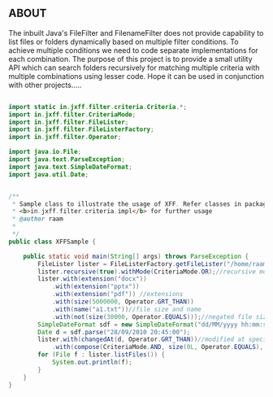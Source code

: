 ## ABOUT
The inbuilt Java's FileFilter and FilenameFilter does not provide capability to list files or folders dynamically based on multiple filter conditions. To achieve multiple conditions we need to code separate implementations for each combination. The purpose of this project is to provide a small utility API which can search folders recursively for matching multiple criteria with multiple combinations using lesser code. Hope it can be used in conjunction with other projects.....

```java

import static in.jxff.filter.criteria.Criteria.*;
import in.jxff.filter.CriteriaMode;
import in.jxff.filter.FileLister;
import in.jxff.filter.FileListerFactory;
import in.jxff.filter.Operator;

import java.io.File;
import java.text.ParseException;
import java.text.SimpleDateFormat;
import java.util.Date;


/**
 * Sample class to illustrate the usage of XFF. Refer classes in package
 * <b>in.jxff.filter.criteria.impl</b> for further usage
 * @author raam
 *
 */
public class XFFSample {

	public static void main(String[] args) throws ParseException {
		FileLister lister = FileListerFactory.getFileLister("/home/raam/jxff_test");
		lister.recursive(true).withMode(CriteriaMode.OR);//recursive mode
		lister.with(extension("docx"))
			.with(extension("pptx"))
			.with(extension("pdf")) //extensions
			.with(size(5000000, Operator.GRT_THAN))
			.with(name("a1.txt"))//file size and name
			.with(not(size(30000, Operator.EQUALS)));//negated file size
		SimpleDateFormat sdf = new SimpleDateFormat("dd/MM/yyyy hh:mm:ss");
		Date d = sdf.parse("28/09/2010 20:45:00");
		lister.with(changedAt(d, Operator.GRT_THAN))//modified at specific time
			.with(compose(CriteriaMode.AND, size(0L, Operator.EQUALS), extension("txt"))); //composite criteria with 0 bytes and *.txt
		for (File f : lister.listFiles()) {
			System.out.println(f);
		}
	}
}

